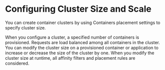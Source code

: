 # Configuring Cluster Size and Scale #

You can create container clusters by using Containers placement settings to specify cluster size. 

When you configure a cluster, a specified number of containers is provisioned. Requests are load balanced among all containers in the cluster. You can modify the cluster size on a provisioned container or application to increase or decrease the size of the cluster by one. When you modify the cluster size at runtime, all affinity filters and placement rules are considered.
